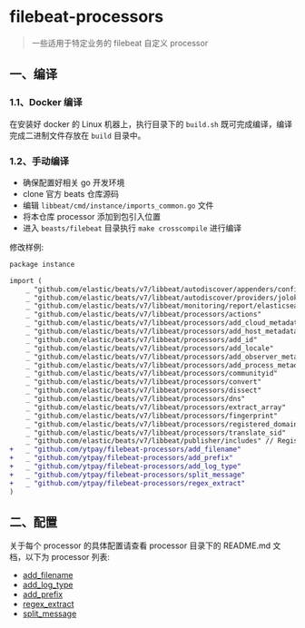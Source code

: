 # filebeat-processors

> 一些适用于特定业务的 filebeat 自定义 processor

## 一、编译

### 1.1、Docker 编译

在安装好 docker 的 Linux 机器上，执行目录下的 `build.sh` 既可完成编译，编译完成二进制文件存放在 `build` 目录中。

### 1.2、手动编译

- 确保配置好相关 go 开发环境
- clone 官方 beats 仓库源码
- 编辑 `libbeat/cmd/instance/imports_common.go` 文件
- 将本仓库 processor 添加到包引入位置
- 进入 `beasts/filebeat` 目录执行 `make crosscompile` 进行编译

修改样例:

``` diff
package instance

import (
	_ "github.com/elastic/beats/v7/libbeat/autodiscover/appenders/config" // Register autodiscover appenders
	_ "github.com/elastic/beats/v7/libbeat/autodiscover/providers/jolokia"
	_ "github.com/elastic/beats/v7/libbeat/monitoring/report/elasticsearch" // Register default monitoring reporting
	_ "github.com/elastic/beats/v7/libbeat/processors/actions"              // Register default processors.
	_ "github.com/elastic/beats/v7/libbeat/processors/add_cloud_metadata"
	_ "github.com/elastic/beats/v7/libbeat/processors/add_host_metadata"
	_ "github.com/elastic/beats/v7/libbeat/processors/add_id"
	_ "github.com/elastic/beats/v7/libbeat/processors/add_locale"
	_ "github.com/elastic/beats/v7/libbeat/processors/add_observer_metadata"
	_ "github.com/elastic/beats/v7/libbeat/processors/add_process_metadata"
	_ "github.com/elastic/beats/v7/libbeat/processors/communityid"
	_ "github.com/elastic/beats/v7/libbeat/processors/convert"
	_ "github.com/elastic/beats/v7/libbeat/processors/dissect"
	_ "github.com/elastic/beats/v7/libbeat/processors/dns"
	_ "github.com/elastic/beats/v7/libbeat/processors/extract_array"
	_ "github.com/elastic/beats/v7/libbeat/processors/fingerprint"
	_ "github.com/elastic/beats/v7/libbeat/processors/registered_domain"
	_ "github.com/elastic/beats/v7/libbeat/processors/translate_sid"
	_ "github.com/elastic/beats/v7/libbeat/publisher/includes" // Register publisher pipeline modules
+	_ "github.com/ytpay/filebeat-processors/add_filename"
+	_ "github.com/ytpay/filebeat-processors/add_prefix"
+	_ "github.com/ytpay/filebeat-processors/add_log_type"
+	_ "github.com/ytpay/filebeat-processors/split_message"
+	_ "github.com/ytpay/filebeat-processors/regex_extract"
)
```

## 二、配置

关于每个 processor 的具体配置请查看 processor 目录下的 README.md 文档，以下为 processor 列表:

- [add_filename](https://github.com/ytpay/filebeat-processors/blob/master/add_filename/README.md)
- [add_log_type](https://github.com/ytpay/filebeat-processors/blob/master/add_log_type/README.md)
- [add_prefix](https://github.com/ytpay/filebeat-processors/blob/master/add_prefix/README.md)
- [regex_extract](https://github.com/ytpay/filebeat-processors/blob/master/regex_extract/README.md)
- [split_message](https://github.com/ytpay/filebeat-processors/blob/master/split_message/README.md)
